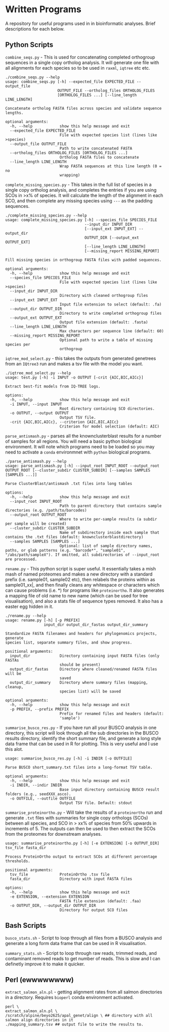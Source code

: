 # Written Programs  
A repository for useful programs used in in bioinformatic analyses. Brief descriptions for each below.  

## Python Scripts  

`combine_seqs.py` - This is used for concatenating completed orthogroup sequences in a single copy ortholog analysis. It will generate one file with all alignments for each species so to be used in `raxml`, `iqtree` etc etc.  
```
./combine_seqs.py --help
usage: combine_seqs.py [-h] --expected_file EXPECTED_FILE --output_file
                       OUTPUT_FILE --ortholog_files ORTHOLOG_FILES
                       [ORTHOLOG_FILES ...] [--line_length LINE_LENGTH]

Concatenate ortholog FASTA files across species and validate sequence lengths.

optional arguments:
  -h, --help            show this help message and exit
  --expected_file EXPECTED_FILE
                        File with expected species list (lines like >species)
  --output_file OUTPUT_FILE
                        Path to write concatenated FASTA
  --ortholog_files ORTHOLOG_FILES [ORTHOLOG_FILES ...]
                        Ortholog FASTA files to concatenate
  --line_length LINE_LENGTH
                        Wrap FASTA sequences at this line length (0 = no
                        wrapping)
```
`complete_missing_species.py` - This takes in the full list of species in a single copy ortholog analysis, and completes the entries if you are using SCOs in >x% of species. It will calculate the length of the alignment in each SCO, and then complete any missing species using `---` as the padding sequences.  
```
./complete_missing_species.py --help
usage: complete_missing_species.py [-h] --species_file SPECIES_FILE
                                   --input_dir INPUT_DIR
                                   [--input_ext INPUT_EXT] --output_dir
                                   OUTPUT_DIR [--output_ext OUTPUT_EXT]
                                   [--line_length LINE_LENGTH]
                                   [--missing_report MISSING_REPORT]

Fill missing species in orthogroup FASTA files with padded sequences.

optional arguments:
  -h, --help            show this help message and exit
  --species_file SPECIES_FILE
                        File with expected species list (lines like >species)
  --input_dir INPUT_DIR
                        Directory with cleaned orthogroup files
  --input_ext INPUT_EXT
                        Input file extension to select (default: .fa)
  --output_dir OUTPUT_DIR
                        Directory to write completed orthogroup files
  --output_ext OUTPUT_EXT
                        Output file extension (default: .fasta)
  --line_length LINE_LENGTH
                        Max characters per sequence line (default: 60)
  --missing_report MISSING_REPORT
                        Optional path to write a table of missing species per
                        orthogroup
```

`iqtree_mod_select.py` - this takes the outputs from generated genetrees from an `IQtree3` run and makes a tsv file with the model you want.  
```
./iqtree_mod_select.py --help
usage: test.py [-h] -i INPUT -o OUTPUT [-crit {AIC,BIC,AICc}]

Extract best-fit models from IQ-TREE logs.

options:
  -h, --help            show this help message and exit
  -i INPUT, --input INPUT
                        Root directory containing SCO directories.
  -o OUTPUT, --output OUTPUT
                        Output TSV file.
  -crit {AIC,BIC,AICc}, --criterion {AIC,BIC,AICc}
                        Criterion for model selection (default: AIC)
```
`parse_antismash.py` - parses all the knownclusterblast results for a number of samples for all regions. You will need a basic python biological environment. It will note which programs need to be loaded so you may need to activate a `conda` environmnet with `python` biological programs.  
```
./parse_antismash.py --help
usage: parse_antismash.py [-h] --input_root INPUT_ROOT --output_root OUTPUT_ROOT [--cluster_subdir CLUSTER_SUBDIR] [--samples SAMPLES [SAMPLES ...]]

Parse ClusterBlast/antismash .txt files into long tables

options:
  -h, --help            show this help message and exit
  --input_root INPUT_ROOT
                        Path to parent directory that contains sample directories (e.g. /path/to/barcodes)
  --output_root OUTPUT_ROOT
                        Where to write per-sample results (a subdir per sample will be created)
  --cluster_subdir CLUSTER_SUBDIR
                        Name of subdirectory inside each sample that contains the .txt files (default: knownclusterblastdirectory)
  --samples SAMPLES [SAMPLES ...]
                        Optional: list of sample directory names, paths, or glob patterns (e.g. "barcode*", "sample01", "/abs/path/sampleX"). If omitted, all subdirectories of --input_root are processed.
```
`rename.py` - This python script is super useful. It essentially takes a mish mash of named proteomes and makes a new directory with a standard prefix (i.e. sample01, sample02 etc), then relabels the proteins within as sample01_xx|, and then finally cleans any whitespace or characters which can cause problems (i.e. *) for programs like `proteinortho`. It also generates a mapping file of old name to new name (which can be used for tree visualisation), and also a stats file of sequence types removed. It also has a easter egg hidden in it. 
```
./rename.py --help
usage: rename.py [-h] [-p PREFIX]
                 input_dir output_dir_fastas output_dir_summary

Standardize FASTA filenames and headers for phylogenomics projects, generate
species list, separate summary files, and show progress.

positional arguments:
  input_dir             Directory containing input FASTA files (only FASTAs
                        should be present)
  output_dir_fastas     Directory where cleaned/renamed FASTA files will be
                        saved
  output_dir_summary    Directory where summary files (mapping, cleanup,
                        species list) will be saved

optional arguments:
  -h, --help            show this help message and exit
  -p PREFIX, --prefix PREFIX
                        Prefix for renamed files and headers (default:
                        'sample')
```
`summarise_busco_res.py` - If you have run all your BUSCO analysis in one directory, this script will look through all the sub directories in the BUSCO results directory, identify the short summary file, and generate a long style data frame that can be used in R for plotting. This is very useful and I use this alot. 

```
usage: summarise_busco_res.py [-h] -i INDIR [-o OUTFILE]

Parse BUSCO short_summary.txt files into a long-format TSV table.

optional arguments:
  -h, --help            show this help message and exit
  -i INDIR, --indir INDIR
                        Base input directory containing BUSCO result folders (e.g., seedXXX_asco).
  -o OUTFILE, --outfile OUTFILE
                        Output TSV file. Default: stdout
```
`summarise_proteinortho.py` - Will take the results of a `proteinortho` run and generate `.txt` files with summaries for single copy orthologs (SCOs) between all species, and SCO in > xx% of species from 50% upwards in increments of 5. The outputs can then be used to then extract the SCOs from the proteomes for downstream analyses. 

```
usage: summarise_proteinortho.py [-h] [-e EXTENSION] [-o OUTPUT_DIR] tsv_file fasta_dir

Process ProteinOrtho output to extract SCOs at different percentage thresholds.

positional arguments:
  tsv_file              ProteinOrtho .tsv file
  fasta_dir             Directory with input FASTA files

options:
  -h, --help            show this help message and exit
  -e EXTENSION, --extension EXTENSION
                        FASTA file extension (default: .faa)
  -o OUTPUT_DIR, --output_dir OUTPUT_DIR
                        Directory for output SCO files
```
## Bash Scripts  

`busco_stats.sh` - Script to loop through all files from a BUSCO analysis and generate a long form data frame that can be used in R visualisation.  

`summary_stats.sh` - Script to loop through raw reads, trimmed reads, and contaminant removed reads to get number of reads. This is slow and I can definetly improve it to make it quicker.  


## Perl (ewwwwwwww)

`extract_salmon_aln.pl` - getting alignment rates from all salmon directories in a directory.  Requires `bioperl` conda environment activated. 
```
perl \
extract_salmon_aln.pl \
/scratch/alpine/beyo2625/apal_genet/align \ ## directory with all salmon align directories in it
./mapping_summary.tsv ## output file to write the results to. 
```


